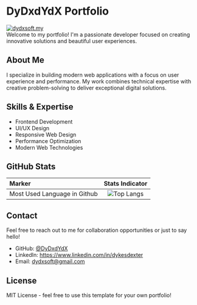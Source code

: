 # DyDxdYdX Portfolio
[![dydxsoft.my](https://github.com/DyDxdYdX/DyDxdYdX/actions/workflows/deploy.yml/badge.svg)](https://github.com/DyDxdYdX/DyDxdYdX/actions/workflows/deploy.yml)
<br>Welcome to my portfolio! I'm a passionate developer focused on creating innovative solutions and beautiful user experiences.

## About Me

I specialize in building modern web applications with a focus on user experience and performance. My work combines technical expertise with creative problem-solving to deliver exceptional digital solutions.

## Skills & Expertise

- Frontend Development
- UI/UX Design
- Responsive Web Design
- Performance Optimization
- Modern Web Technologies

## GitHub Stats

<div align="center">

|   Marker             |     Stats Indicator     |
| :---                   |     :---:      |
| Most Used Language in Github | ![Top Langs](https://github-readme-stats.vercel.app/api/top-langs/?username=DyDxdYdX&layout=compact&theme=radical&hide_border=true) |

</div>

## Contact

Feel free to reach out to me for collaboration opportunities or just to say hello!

- GitHub: [@DyDxdYdX](https://github.com/DyDxdYdX)
- LinkedIn: https://www.linkedin.com/in/dykesdexter
- Email: dydxsoft@gmail.com

## License

MIT License - feel free to use this template for your own portfolio!
